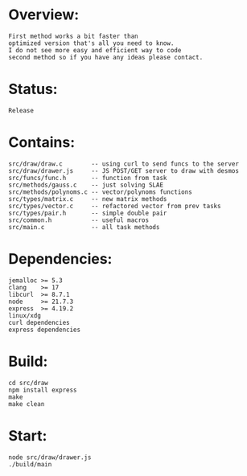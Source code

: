 Overview:
=========
    First method works a bit faster than
	optimized version that's all you need to know.
	I do not see more easy and efficient way to code
	second method so if you have any ideas please contact.

Status:
=======
    Release

Contains:
=========
	src/draw/draw.c        -- using curl to send funcs to the server
	src/draw/drawer.js     -- JS POST/GET server to draw with desmos
	src/funcs/func.h       -- function from task
	src/methods/gauss.c    -- just solving SLAE
	src/methods/polynoms.c -- vector/polynoms functions
	src/types/matrix.c     -- new matrix methods
	src/types/vector.c     -- refactored vector from prev tasks
	src/types/pair.h       -- simple double pair
	src/common.h           -- useful macros
	src/main.c             -- all task methods

Dependencies:
=============
    jemalloc >= 5.3
    clang    >= 17
	libcurl  >= 8.7.1
	node     >= 21.7.3
	express  >= 4.19.2
	linux/xdg
	curl dependencies
	express dependencies

Build:
======
	cd src/draw
	npm install express
    make
    make clean

Start:
=====
	node src/draw/drawer.js
	./build/main
